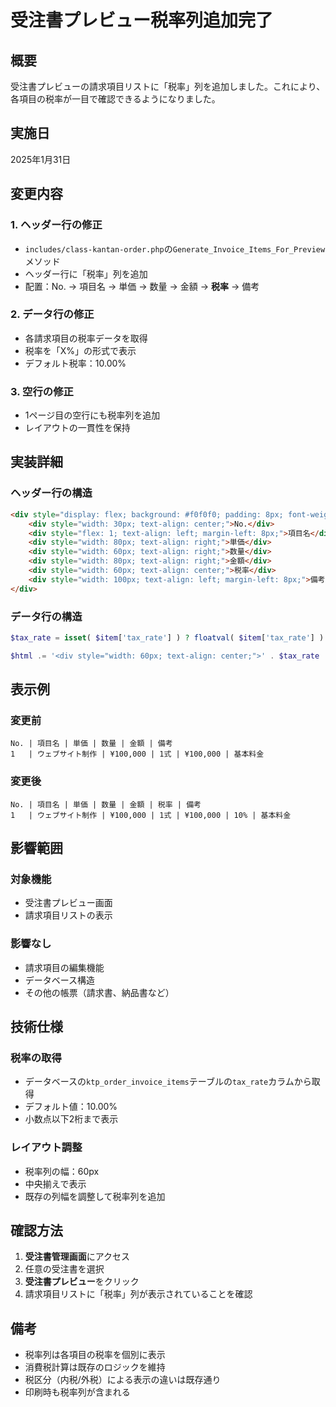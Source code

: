 # 受注書プレビュー税率列追加完了

## 概要
受注書プレビューの請求項目リストに「税率」列を追加しました。これにより、各項目の税率が一目で確認できるようになりました。

## 実施日
2025年1月31日

## 変更内容

### 1. ヘッダー行の修正
- `includes/class-kantan-order.php`の`Generate_Invoice_Items_For_Preview`メソッド
- ヘッダー行に「税率」列を追加
- 配置：No. → 項目名 → 単価 → 数量 → 金額 → **税率** → 備考

### 2. データ行の修正
- 各請求項目の税率データを取得
- 税率を「X%」の形式で表示
- デフォルト税率：10.00%

### 3. 空行の修正
- 1ページ目の空行にも税率列を追加
- レイアウトの一貫性を保持

## 実装詳細

### ヘッダー行の構造
```html
<div style="display: flex; background: #f0f0f0; padding: 8px; font-weight: bold; border-bottom: 1px solid #ccc; align-items: center;">
    <div style="width: 30px; text-align: center;">No.</div>
    <div style="flex: 1; text-align: left; margin-left: 8px;">項目名</div>
    <div style="width: 80px; text-align: right;">単価</div>
    <div style="width: 60px; text-align: right;">数量</div>
    <div style="width: 80px; text-align: right;">金額</div>
    <div style="width: 60px; text-align: center;">税率</div>
    <div style="width: 100px; text-align: left; margin-left: 8px;">備考</div>
</div>
```

### データ行の構造
```php
$tax_rate = isset( $item['tax_rate'] ) ? floatval( $item['tax_rate'] ) : 10.00;

$html .= '<div style="width: 60px; text-align: center;">' . $tax_rate . '%</div>';
```

## 表示例

### 変更前
```
No. | 項目名 | 単価 | 数量 | 金額 | 備考
1   | ウェブサイト制作 | ¥100,000 | 1式 | ¥100,000 | 基本料金
```

### 変更後
```
No. | 項目名 | 単価 | 数量 | 金額 | 税率 | 備考
1   | ウェブサイト制作 | ¥100,000 | 1式 | ¥100,000 | 10% | 基本料金
```

## 影響範囲

### 対象機能
- 受注書プレビュー画面
- 請求項目リストの表示

### 影響なし
- 請求項目の編集機能
- データベース構造
- その他の帳票（請求書、納品書など）

## 技術仕様

### 税率の取得
- データベースの`ktp_order_invoice_items`テーブルの`tax_rate`カラムから取得
- デフォルト値：10.00%
- 小数点以下2桁まで表示

### レイアウト調整
- 税率列の幅：60px
- 中央揃えで表示
- 既存の列幅を調整して税率列を追加

## 確認方法

1. **受注書管理画面**にアクセス
2. 任意の受注書を選択
3. **受注書プレビュー**をクリック
4. 請求項目リストに「税率」列が表示されていることを確認

## 備考
- 税率列は各項目の税率を個別に表示
- 消費税計算は既存のロジックを維持
- 税区分（内税/外税）による表示の違いは既存通り
- 印刷時も税率列が含まれる 